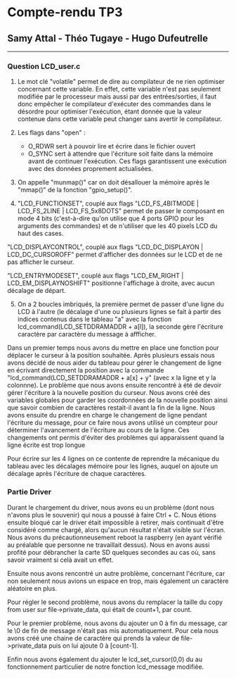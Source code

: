 ﻿# Compte-rendu TP3
## Samy Attal - Théo Tugaye - Hugo Dufeutrelle
----
### Question LCD_user.c

1) Le mot clé "volatile" permet de dire au compilateur de ne rien optimiser concernant cette variable.
En effet, cette variable n'est pas seulement modifiée par le processeur mais aussi par des entrées/sorties, il faut donc empêcher le compilateur d'exécuter des commandes dans le désordre pour optimiser l'exécution, étant donnée que la valeur contenue dans cette variable peut changer sans avertir le compilateur.

2) Les flags dans "open" :
	- O_RDWR sert à pouvoir lire et écrire dans le fichier ouvert
	- O_SYNC sert à attendre que l'écriture soit faite dans la mémoire avant de continuer l'exécution.
Ces flags garantissent une exécution avec des données proprement actualisées.

3) On appelle "munmap()" car on doit désallouer la mémoire après le "mmap()" de la fonction "gpio_setup()".

4) "LCD_FUNCTIONSET", couplé aux flags "LCD_FS_4BITMODE | LCD_FS_2LINE | LCD_FS_5x8DOTS" permet de passer le composant en mode 4 bits (c'est-à-dire qu'on utilise que 4 ports GPIO pour les arguments des commandes) et de n'utiliser que les 40 pixels LCD du haut des cases.

"LCD_DISPLAYCONTROL", couplé aux flags "LCD_DC_DISPLAYON | LCD_DC_CURSOROFF" permet d'afficher des données sur le LCD et de ne pas afficher le curseur.

"LCD_ENTRYMODESET", couplé aux flags "LCD_EM_RIGHT | LCD_EM_DISPLAYNOSHIFT" positionne l'affichage à droite, avec aucun décalage de départ.

5) On a 2 boucles imbriqués, la première permet de passer d'une ligne du LCD à l'autre (le décalage d'une ou plusieurs lignes se fait à partir des indices contenus dans le tableau "a" avec la fonction lcd_command(LCD_SETDDRAMADDR + a[l]), la seconde gère l'écriture caractère par caractère du message à affficher.


Dans un premier temps nous avons du mettre en place une fonction pour déplacer le curseur à la position souhaitée. Après plusieurs essais nous avons décidé de nous aider du tableau pour gérer le changement de ligne en écrivant directement la position avec la commande "lcd_command(LCD_SETDDRAMADDR + a[x] + y" (avec x la ligne et y la colonnne).
Le problème que nous avons ensuite rencontré à été de devoir gérer l'écriture  à la nouvelle position du curseur. Nous avons créé des variables globales pour garder les coordonnées de la nouvelle position ainsi que savoir combien de caractères restait-il avant la fin de la ligne.
Nous avons ensuite du prendre en charge le changement de ligne pendant l'écriture du message, pour ce faire nous avons utilisé un compteur pour déterminer l'avancement de l'écriture au cours de la ligne.
Ces changements ont permis d'éviter des problèmes qui apparaissent quand la ligne écrite est trop longue

Pour écrire sur les 4 lignes on ce contente de reprendre la mécanique du tableau avec les décalages mémoire pour les lignes, auquel on ajoute un décalage après l'écriture de chaque caractères.

### Partie Driver

Durant le chargement du driver, nous avons eu un problème (dont nous n'avons plus le souvenir) qui nous a poussé à faire Ctrl + C. Nous étions ensuite bloqué car le driver était impossible à retirer, mais continuait d'être considéré comme chargé, alors qu'aucun résultat n'était visible sur l'écran. Nous avons du précautionneusement reboot la raspberry (en ayant vérifié au préalable que personne ne travaillait dessus). Nous en avons aussi profité pour débrancher la carte SD quelques secondes au cas où, sans savoir vraiment si celà avait un effet.

Ensuite nous avons rencontré un autre problème, concernant l'écriture, car non seulement nous avions un espace en trop, mais également un caractère aléatoire en plus. 

Pour régler le second problème, nous avons du remplacer la taille du copy from user sur file->private_data, qui était de count+1, par count.

Pour le premier problème, nous avons du ajouter un 0 à fin du message, car le \0 de fin de message n'était pas mis automatiquement. Pour cela nous avons créé une chaine de caractère qui prends la valeur de file->private_data puis on lui ajoute 0 à [count-1].

Enfin nous avons également du ajouter le lcd_set_cursor(0,0) du au fonctionnement particulier de notre fonction lcd_message modifiée.
